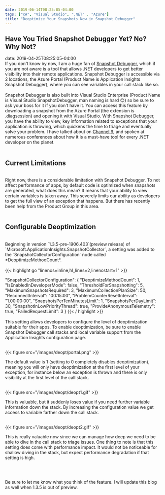 ```yaml
---
date: 2019-06-14T08:25:05-04:00
tags: ["c#", "Visual Studio", ".NET" , "Azure"]
title: "Deoptimize Your Snapshots Now in Snapshot Debugger"
---
```


## Have You Tried Snapshot Debugger Yet? No? Why Not?

date: 2019-04-25T08:25:05-04:00
<br />
If you don't know by now, I am a huge fan of [Snapshot Debugger](https://docs.microsoft.com/azure/azure-monitor/app/snapshot-debugger), which if you are not aware is a tool that allows .NET developers to get better visibility into their remote applications. Snapshot Debugger is accessible via 2 locations, the Azure Portal (Product Name is Application Insights Snapshot Debugger), where you can see variables in your call stack like so.
<br /><br />
 Snapshot Debugger is also built into Visual Studio Enterprise (Product Name is Visual Studio SnapshotDebugger, man naming is hard 😊) so be sure to ask your boss for it if you don't have it. You can access this feature by downloading a snapshot from the Azure Portal (the extension is .diagsession) and opening it with Visual Studio. With Snapshot Debugger, you have the ability to view, key information related to exceptions that your application is throwing, which quickens the time to triage and eventually solve your problem. I have talked about on [Channel 9](https://www.youtube.com/watch?v=Ug2ZO5zbYmc), and spoken at numerous conferences about how it is a must-have tool for every .NET developer on the planet.
<br /><br />

## Current Limitations

<br />
Right now, there is a considerable limitation with Snapshot Debugger. To not affect performance of apps, by default code is optimized when snapshots are generated, what does this mean? It means that your ability to view certain variables is taken away. This severely limits our ability as developers to get the full view of an exception that happens. But there has recently been help from the Product Group in this area.<br /><br />

## Configurable Deoptimization

<br />
Beginning in version `1.3.5-pre-1906.403`(preview release) of `Microsoft.ApplicationInsights.SnapshotCollector`, a setting was added to the `SnapshotCollectorConfiguration` node called *DeoptimizeMethodCount*.
<br /><br />
{{< highlight go "linenos=inline,hl_lines=2,linenostart=1" >}}

  "SnapshotCollectorConfiguration": {
    "DeoptimizeMethodCount": 1,
    "IsEnabledInDeveloperMode": false,
    "ThresholdForSnapshotting": 5,
    "MaximumSnapshotsRequired": 3,
    "MaximumCollectionPlanSize": 50,
    "ReconnectInterval": "00:15:00",
    "ProblemCounterResetInterval": "1.00:00:00",
    "SnapshotsPerTenMinutesLimit": 1,
    "SnapshotsPerDayLimit": 30,
    "SnapshotInLowPriorityThread": true,
    "ProvideAnonymousTelemetry": true,
    "FailedRequestLimit": 3
  }
{{< / highlight >}}
<br /><br />
This setting allows developers to configure the level of deoptimization suitable for their apps. To enable deoptimization, be sure to enable Snapshot Debugger call stacks and local variable support from the Application Insights configuration page.

<br />
{{< figure  src="/images/deopt/portal.png" >}}
<br />

The default value is 1 (setting to 0 completely disables deoptimization), meaning you will only have deoptimization at the first level of your exception, for instance below an exception is thrown and there is only visibility at the first level of the call stack.

<br />
{{< figure  src="/images/deopt/deopt1.gif" >}}
<br />

This is valuable, but it suddenly loses value if you need further variable information down the stack. By increasing the configuration value we get access to variable farther down the call stack.

<br />
{{< figure  src="/images/deopt/deopt2.gif" >}}
<br />

This is really valuable now since we can manage how deep we need to be able to dive in the call stack to triage issues. One thing to note is that this setting does come with performance impact. It would not be noticeable for shallow diving in the stack, but expect performance degradation if that setting is high.

<br /><br />

Be sure to let me know what you think of the feature. I will update this blog as well when 1.3.5 is out of preview.

